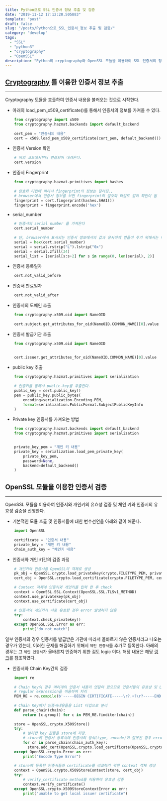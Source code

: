 ```yaml
---
title: Python으로 SSL 인증서 정보 추출 및 검증
date: "2019-11-12 17:12:20.505883"
template: "post"
draft: false
slug: "/posts/Python으로_SSL_인증서_정보 추출 및 검증/"
category: "develop"
tags:
  - "SSL"
  - "python3"
  - "cryptography"
  - "OpenSSL"
description: "Python의 cryptography와 OpenSSL 모듈을 이용하여 SSL 인증서의 정보 추출 및 활용."
---
```



## [Cryptography](https://cryptography.io/en/latest/) 를 이용한 인증서 정보 추출
---

Cryptography 모듈을 호출하여 인증서 내용을 불러오는 것으로 시작한다.
- 아래의 load_pem_x509_certificate()를 통해서 인증서의 정보를 가져올 수 있다.
```python
    from cryptography import x509
    from cryptography.hazmat.backends import default_backend
    
    cert_pem = "인증서의 내용"
    cert = x509.load_pem_x509_certificate(cert_pem, default_backend())
```

- 인증서 Version 확인
```python
    # 위의 코드에서부터 연결되어 내려온다.
    cert.version
```

- 인증서 Fingerprint
```python
    from cryptography.hazmat.primitives import hashes
    
    # 암호화 타입에 따라서 fingerprint의 정보는 달라짐., 
    # browser에서 인증서 정보를 보면 fingerprint의 암호화 타입도 같이 확인이 됨 
    fingerprint = cert.fingerprint(hashes.SHA1())
    fingerprint = fingerprint.encode('hex')
```

- serial_number
```python
    # 인증서의 serial number 를 가져온다
    cert.serial_number
    
    # 단, browser에서 표시되는 인증서 정보에서의 값과 유사하게 만들어 주기 위해서는 아래의 추가 작업이 필요하다.
    serial = hex(cert.serial_number)
    serial = serial.rstrip("L").lstrip("0x")
    serial = serial.zfill(34)
    serial_list = [serial[s:s+2] for s in range(0, len(serial), 2)]
```
- 인증서 등록일자
```python
    cert.not_valid_before
```

- 인증서 만료일자
```python
    cert.not_valid_after
```

- 인증서의 도메인 추출
```python
    from cryptography.x509.oid import NameOID
    
    cert.subject.get_attributes_for_oid(NameOID.COMMON_NAME)[0].value
```

- 인증서 발급기관 추출
```python
    from cryptography.x509.oid import NameOID
    

    cert.issuer.get_attributes_for_oid(NameOID.COMMON_NAME)[0].value
```

- public key 추출
```python
    from cryptography.hazmat.primitives import serialization
    
    # 인증키를 통해서 public-key를 추출한다.
    public_key = cert.public_key()
    pem = public_key.public_bytes(
    	encoding=serialization.Encoding.PEM,
    	format=serialization.PublicFormat.SubjectPublicKeyInfo
    )
```

- Private key 인증서를 가져오는 방법
```python
    from cryptography.hazmat.backends import default_backend
    from cryptography.hazmat.primitives import serialization
    

    private_key_pem = "개인 키 내용"
    private_key = serialization.load_pem_private_key(
    	private_key_pem,
        password=None,
    	backend=default_backend()
    )
```


## OpenSSL 모듈을 이용한 인증서 검증
---

OpenSSL 모듈을 이용하여 인증서와 개인키의 유효성 검증 및 체인 키와 인증서의 유효성 검증을 진행한다.

- 기본적인 모듈 호춢 및 인증서들에 대한 변수선언을 아래와 같이 해준다.
```python
    import OpenSSL
    
    certificate = "인증서 내용"
    private_key = "개인 키 내용"
    chain_auth_key = "체인키 내용"
```

- 인증서와 개인 키간의 검증 과정
```python
    # 개인키와 인증서를 OpenSSL의 객체로 생성
    pk_obj = OpenSSL.crypto.load_privatekey(crypto.FILETYPE_PEM, private_key)
    cert_obj = OpenSSL.crypto.load_certificate(crypto.FILETYPE_PEM, certificate)
    
    # Context 객체에 인증키와 개인키를 입력 한 후 check
    context = OpenSSL.SSL.Context(OpenSSL.SSL.TLSv1_METHOD)
    context.use_privatekey(pk_obj)
    context.use_certificate(cert_obj)
    
    # 인증서와 개인키가 서로 유효한 경우 error 발생하지 않음
    try:
    	context.check_privatekey()
    except OpenSSL.SSL.Error as err:
    	print("do not match")
```

일부 인증서의 경우 인증서를 발급받은 기관에 따라서 올바르지 않은 인증서라고 나오는 경우가 있는데, 이러한 문제를 해결하기 위해서 `체인 인증서`를 추가로 등록한다.
아래의 경우는 그 `체인 인증서`가 올바른지 인증하기 위한 검토 logic 이다.
해당 내용은 해당 [링크](https://stackoverflow.com/a/46554359/4443380)를 참조하였다.

- 인증서와 Chain Key간의 검증
```python
    import re
    
    # Chain Key의 경우 여러개의 인증서 내용이 연달아 있으므로 인증서들의 유효성 및 List 형태로 분리을 위한 
    # regular expression을 이용하여 처리
    PEM_RE = re.compile(b'-----BEGIN CERTIFICATE-----\r?.+?\r?-----END CERTIFICATE-----\r?\n?', re.DOTALL)
    
    # Chain Key에서 인증서내용들을 List 타입으로 분리
    def parse_chain(chain):
        return [c.group() for c in PEM_RE.finditer(chain)]
    
    store = OpenSSL.crypto.X509Store()
    try:
    	# 분리한 key 값들을 store에 저장.
    	# store에 인증서 등록시에 인증서의 방식(type, encode)이 잘못된 경우 error 발생
    	for cr in parse_chain(chain_auth_key):
    	  store.add_cert(OpenSSL.crypto.load_certificate(OpenSSL.crypto.FILETYPE_PEM, cr))
    except OpenSSL.crypto.Error as err:
    	print("Encode Type Error")
    
    # store에 등록된 인증서들과 certificate를 비교하기 위한 context 객체 생성
    context = OpenSSL.crypto.X509StoreContext(store, cert_obj)
    try:
    	# verify_certificate method를 이용하여 유효성 검증
    	context.verify_certificate()
    except OpenSSL.crypto.X509StoreContextError as err:
    	print("unable to get local issuer certificate")
```
